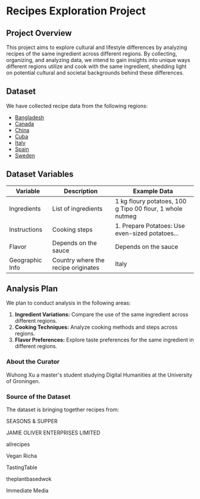 # Recipes Exploration Project

## Project Overview

This project aims to explore cultural and lifestyle differences by analyzing recipes of the same ingredient across different regions. By collecting, organizing, and analyzing data, we intend to gain insights into unique ways different regions utilize and cook with the same ingredient, shedding light on potential cultural and societal backgrounds behind these differences.

## Dataset

We have collected recipe data from the following regions:

- [Bangladesh](data/Bangladesh.csv)
- [Canada](data/Canada.csv)
- [China](data/China.csv)
- [Cuba](data/Cuba.csv)
- [Italy](data/Italy.csv)
- [Spain](data/Spain.csv)
- [Sweden](data/Sweden.csv)

## Dataset Variables

| Variable       | Description                                      | Example Data                                                      |
|----------------|--------------------------------------------------|-------------------------------------------------------------------|
| Ingredients    | List of ingredients                               | 1 kg floury potatoes, 100 g Tipo 00 flour, 1 whole nutmeg         |
| Instructions   | Cooking steps                                     | 1. Prepare Potatoes: Use even-sized potatoes...                   |
| Flavor         | Depends on the sauce                               | Depends on the sauce                                               |
| Geographic Info| Country where the recipe originates               | Italy    

## Analysis Plan
We plan to conduct analysis in the following areas:

1. **Ingredient Variations:** Compare the use of the same ingredient across different regions.
2. **Cooking Techniques:** Analyze cooking methods and steps across regions.
3. **Flavor Preferences:** Explore taste preferences for the same ingredient in different regions.

### About the Curator

Wuhong Xu a master's student studying Digital Humanities at the University of Groningen. 

### Source of the Dataset

The dataset is bringing together recipes from:

SEASONS & SUPPER

JAMIE OLIVER ENTERPRISES LIMITED

allrecipes

Vegan Richa

TastingTable

theplantbasedwok

Immediate Media 
